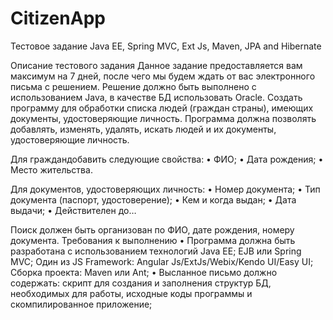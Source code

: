 # CitizenApp
Тестовое задание Java EE, Spring MVC, Ext Js, Maven, JPA and Hibernate

Описание тестового задания
Данное задание предоставляется вам максимум на 7 дней, после чего мы будем ждать от вас электронного письма с решением. Решение должно быть выполнено с использованием Java, в качестве БД использовать Oracle.
Создать программу для обработки списка людей (граждан страны), имеющих документы, удостоверяющие личность. Программа должна позволять добавлять, изменять, удалять, искать людей и их документы, удостоверяющие личность.

Для граждандобавить следующие свойства:
•	ФИО;
•	Дата рождения;
•	Место жительства.

Для документов, удостоверяющих личность:
•	Номер документа;
•	Тип документа (паспорт, удостоверение);
•	Кем и когда выдан;
•	Дата выдачи;
•	Действителен до…

Поиск должен быть организован по ФИО, дате рождения, номеру документа.
Требования к выполнению
•	Программа должна быть разработана с использованием технологий Java  EE; EJB или Spring MVC; Один из JS Framework: Angular Js/ExtJs/Webix/Kendo UI/Easy UI; Сборка проекта: Maven или Ant;
•	Высланное письмо должно содержать: скрипт для создания и заполнения структур БД, необходимых для работы, исходные коды программы и скомпилированное приложение;
